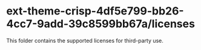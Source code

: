 # ext-theme-crisp-4df5e799-bb26-4cc7-9add-39c8599bb67a/licenses

This folder contains the supported licenses for third-party use.
